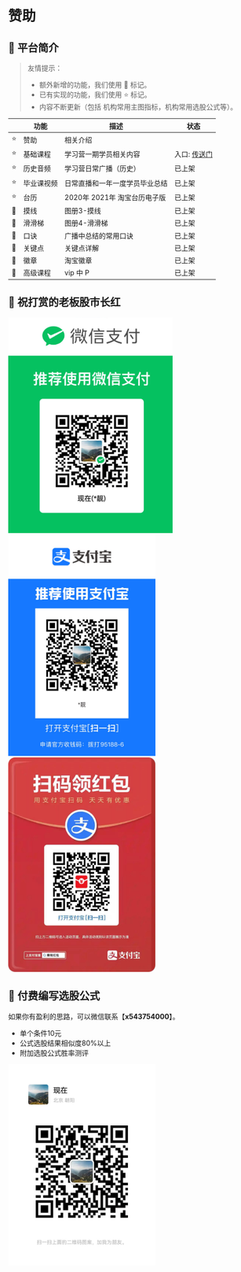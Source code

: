 # 赞助





## 🐯 平台简介

> 友情提示：
>
> * 额外新增的功能，我们使用 🚀 标记。
> * 已有实现的功能，我们使用 ⭐️ 标记。
> * 内容不断更新（包括 机构常用主图指标，机构常用选股公式等）。


|     | 功能    | 描述                              | 状态  |   
|-----|-------|---------------------------------|---|
| ⭐️ | 赞助  | 相关介绍          |  | 
| ⭐️ | 基础课程  | 学习营一期学员相关内容           | 入口: [传送门](https://vastmodel.com/word/)| 
| ⭐️ | 历史音频  | 学习营日常广播（历史）      |已上架 | 
| ⭐️ | 毕业课视频  | 日常直播和一年一度学员毕业总结  | 已上架| 
| ⭐️ | 台历  | 2020年 2021年 淘宝台历电子版   | 已上架| 
| 🚀 | 摸线  | 图册3-摸线              | 已上架| 
| 🚀 | 滑滑梯  | 图册4-滑滑梯           |已上架 | 
| 🚀 | 口诀  | 广播中总结的常用口诀     |已上架 | 
| 🚀 | 关键点  | 关键点详解            |已上架  | 
| 🚀 | 徽章  | 淘宝徽章               |已上架| 
| 🚀 | 高级课程   | vip 中 P          |  已上架| 

## 🤝 祝打赏的老板股市长红

<img width="335" src="../assets/wepay.png" />
<img width="300" src="../assets/alipay.jpg" />
<img width="300" src="../assets/hb.jpg" />

## 🤝 付费编写选股公式

如果你有盈利的思路，可以微信联系【**x543754000**】。


* 单个条件10元
* 公式选股结果相似度80%以上
* 附加选股公式胜率测评



<img width="300" src=../assets/wechat.jpg />





